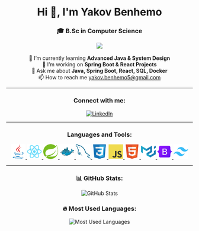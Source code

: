 <h1 align="center">Hi 👋, I'm Yakov Benhemo</h1>
<h3 align="center">🎓 B.Sc in Computer Science</h3>

<p align="center">
  <img src="https://static.wixstatic.com/media/b313a9_89ebec0c5f384c65a9551f0c1ec18ca9~mv2.gif" width="400" />
</p>

<p align="center">
  🌱 I’m currently learning <strong>Advanced Java & System Design</strong><br>
  🚀 I’m working on <strong>Spring Boot & React Projects</strong><br>
  💬 Ask me about <strong>Java, Spring Boot, React, SQL, Docker</strong><br>
  📫 How to reach me <a href="mailto:yakov.benhemo5@gmail.com">yakov.benhemo5@gmail.com</a>
</p>

---

<h3 align="center">Connect with me:</h3>
<p align="center">
  <a href="https://linkedin.com/in/yakov-ben-hemo" target="_blank">
    <img src="https://upload.wikimedia.org/wikipedia/commons/c/ca/LinkedIn_logo_initials.png" alt="LinkedIn" width="40" height="40"/>
  </a>
</p>

---

<h3 align="center">Languages and Tools:</h3>
<p align="center">
  <a href="https://www.java.com/" target="_blank"> <img src="https://raw.githubusercontent.com/devicons/devicon/master/icons/java/java-original.svg" alt="Java" width="40" height="40"/> </a>
  <a href="https://reactjs.org/" target="_blank"> <img src="https://raw.githubusercontent.com/devicons/devicon/master/icons/react/react-original.svg" alt="React" width="40" height="40"/> </a>
  <a href="https://spring.io/" target="_blank"> <img src="https://raw.githubusercontent.com/devicons/devicon/master/icons/spring/spring-original.svg" alt="Spring Boot" width="40" height="40"/> </a>
  <a href="https://www.docker.com/" target="_blank"> <img src="https://raw.githubusercontent.com/devicons/devicon/master/icons/docker/docker-original.svg" alt="Docker" width="40" height="40"/> </a>
  <a href="https://www.mysql.com/" target="_blank"> <img src="https://raw.githubusercontent.com/devicons/devicon/master/icons/mysql/mysql-original.svg" alt="MySQL" width="40" height="40"/> </a>
  <a href="https://developer.mozilla.org/en-US/docs/Web/CSS" target="_blank"> <img src="https://raw.githubusercontent.com/devicons/devicon/master/icons/css3/css3-original.svg" alt="CSS" width="40" height="40"/> </a>
  <a href="https://developer.mozilla.org/en-US/docs/Web/JavaScript" target="_blank"> <img src="https://raw.githubusercontent.com/devicons/devicon/master/icons/javascript/javascript-original.svg" alt="JavaScript" width="40" height="40"/> </a>
  <a href="https://developer.mozilla.org/en-US/docs/Web/HTML" target="_blank"> <img src="https://raw.githubusercontent.com/devicons/devicon/master/icons/html5/html5-original.svg" alt="HTML" width="40" height="40"/> </a>
  <a href="https://mui.com/" target="_blank"> <img src="https://raw.githubusercontent.com/devicons/devicon/master/icons/materialui/materialui-original.svg" alt="MUI" width="40" height="40"/> </a>
  <a href="https://getbootstrap.com/" target="_blank"> <img src="https://raw.githubusercontent.com/devicons/devicon/master/icons/bootstrap/bootstrap-original.svg" alt="Bootstrap" width="40" height="40"/> </a>
  <a href="https://tailwindcss.com/" target="_blank"> <img src="https://raw.githubusercontent.com/devicons/devicon/master/icons/tailwindcss/tailwindcss-original.svg" alt="Tailwind CSS" width="40" height="40"/> </a>
</p>

---

<h3 align="center">📊 GitHub Stats:</h3>
<p align="center">
  <img src="https://github-readme-stats.vercel.app/api?username=yakov152005&show_icons=true&theme=dark" alt="GitHub Stats" />
</p>

<h3 align="center">🔥 Most Used Languages:</h3>
<p align="center">
  <img src="https://github-readme-stats.vercel.app/api/top-langs/?username=yakov152005&layout=compact&theme=dark" alt="Most Used Languages" />
</p>
